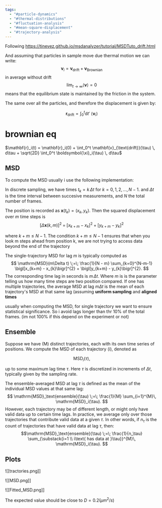 ```yaml
---
tags:
  - "#particle-dynamics"
  - "#thermal-distributions"
  - "#fluctuation-analysis"
  - "#mean-square-displacement"
  - "#trajectory-analysis"
---
```

Following https://tinevez.github.io/msdanalyzer/tutorial/MSDTuto_drift.html

And assuming that particles in sample move due thermal motion
 we can write:
$$ \mathbf{v}_i = \mathbf{v}_{\mathrm{drift}}+\mathbf{v}_{\mathrm{Brownian}}$$
 in average without drift  
$$\lim_{t\to\infty}\langle \mathbf{v}\rangle=0$$
means that the equilibrium state is maintained by the friction in the system.

The same over all the particles, and therefore the displacement is given by:

$$\mathbf{r}_{\mathrm{drift}}=\int_{0}^{t} \mathrm{d}t'\  \langle \mathbf{v}_i \rangle$$
# brownian eq

$\mathbf{r}_i(t) = \mathbf{r}_i(0) + \int_0^t \mathbf{v}_{\text{drift}}(\tau) \, d\tau + \sqrt{2D} \int_0^t \boldsymbol{\xi}_i(\tau) \, d\tau$





## MSD

To compute the MSD usually i use the following implementation:

In discrete sampling,  we have times $t_k = k \,\Delta t$ for $k=0,1,2,\ldots,N-1$.
and $\Delta t$ is the time interval between succesive  measurements, and $N$ the total number of frames. 


The position is recorded as $\mathbf{x}(t_k) = (x_k,\,y_k)$. Then the squared displacement over $m$ time steps is
$$
\bigl[\Delta \mathbf{x}(k,m)\bigr]^{2} \;=\;\bigl[x_{k+m} - x_{k}\bigr]^{2} + \bigl[y_{k+m} - y_{k}\bigr]^{2}$$

where $k+m \leq N-1$. The condition $k+m \leq N-1$ ensures that when you look m steps ahead from position k,  we are not trying to access data beyond the end of the trajectory


The single-trajectory MSD for lag $m$ is typically computed as
$$
\mathrm{MSD}(m\Delta t) \;=\; \frac{1}{N - m} \sum_{k=0}^{N-m-1} \bigl[x_{k+m} - x_{k}\bigr]^{2} + \bigl[y_{k+m} - y_{k}\bigr]^{2}.
$$
The corresponding time lag in seconds is $m \,\Delta t$. 
Where $m$ is is the parameter telling us how many time steps are two position compared.
If one has multiple trajectories, the  average MSD at lag $m\Delta t$ is the mean of each trajectory's MSD at that same lag (assuming **uniform sampling** and **aligned times**

usually when computing the MSD, for single trajectory we want to ensure statistical significance. 
So i avoid lags longer than thr 10% of the total frames. (im not 100% if this depend on the experiment or not)
## Ensemble

Suppose we have \(M\) distinct trajectories, each with its own time series of positions. We compute the MSD of each trajectory \(i\), denoted as

$$\mathrm{MSD}_i(\tau),$$

up to some maximum lag time $\tau$. Here $\tau$ is discretized in increments of $\Delta t$, typically given by the sampling rate.

The ensemble-averaged MSD at lag $\tau$ is defined as the  mean of the individual MSD values at that same lag:
$$
\mathrm{MSD}_\text{ensemble}(\tau) \;=\; \frac{1}{M} \sum_{i=1}^{M}\, \mathrm{MSD}_i(\tau).
$$
However, each trajectory may be of different length, or might only have valid data up to certain time lags.
In practice, we average only over those trajectories that contribute valid data at a given $\tau$. In other words, if $n_\tau$ is the count of trajectories that have valid data at lag $\tau$, then:
$$\mathrm{MSD}_\text{ensemble}(\tau) \;=\; \frac{1}{n_\tau} \sum_{\substack{i=1 \\ i\text{ has data at }\tau}}^{M}\, \mathrm{MSD}_i(\tau).
$$

## Plots

![[tractories.png]]



![[MSD.png]]


![[Fitted_MSD.png]]

The expected value should be close to $D=0.2 (\mu m^2/s)$ 

